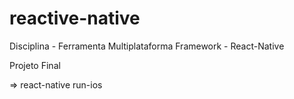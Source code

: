 # reactive-native

Disciplina - Ferramenta Multiplataforma 
Framework - React-Native

Projeto Final

=> react-native run-ios
